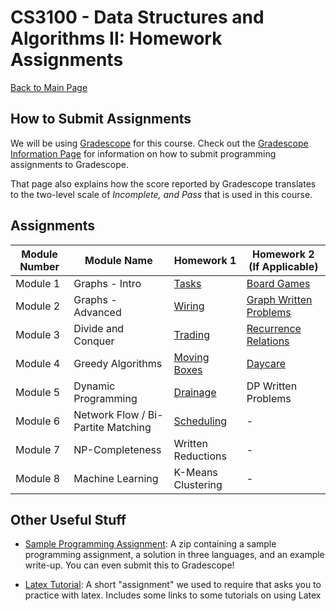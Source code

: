 CS3100 - Data Structures and Algorithms II: Homework Assignments
===============================

[Back to Main Page](../readme.html)


<a name="introduction"></a>How to Submit Assignments
--------------------------------------- 

We will be using [Gradescope](https://gradescope.com) for this course. Check out the [Gradescope Information Page](./gradescope.html) for information on how to submit programming assignments to Gradescope.

That page also explains how the score reported by Gradescope translates to the two-level scale of *Incomplete, and Pass* that is used in this course.

<a name="introduction"></a>Assignments
--------------------------------------- 

| Module Number | Module Name | Homework 1 | Homework 2 (If Applicable) |
|----------|------------------------|------------------------|------------------------|
| Module 1 | Graphs - Intro | [Tasks](./fall2022/01-graphsIntro/tasks.pdf) | [Board Games](./fall2022/01-graphsintro/boardGames.pdf) |
| Module 2 | Graphs - Advanced | [Wiring](./fall2022/02-graphsadvanced/wiring.pdf) | [Graph Written Problems](./fall2022/02-graphsadvanced/graphsWritten.pdf) |
| Module 3 | Divide and Conquer | [Trading](./fall2022/03-divideandconquer/trading.pdf) | [Recurrence Relations](./fall2022/03-divideandconquer/recurrenceRelations.pdf) |
| Module 4 | Greedy Algorithms | [Moving Boxes](./fall2022/04-greedy/movingBoxes.pdf) | [Daycare](./fall2022/04-greedy/daycare.pdf) |
| Module 5 | Dynamic Programming | [Drainage](./fall2022/05-dynamicprogramming/drainage.pdf) | DP Written Problems |
| Module 6 | Network Flow / Bi-Partite Matching | [Scheduling](./fall2022/06-networkflow/scheduling.pdf) | - |
| Module 7 | NP-Completeness | Written Reductions | - |
| Module 8 | Machine Learning | K-Means Clustering | - |


<a name="other"></a>Other Useful Stuff
---------------------------------------

- [Sample Programming Assignment](./sample/SampleProgAssignment.zip): A zip containing a sample programming assignment, a solution in three languages, and an example write-up. You can even submit this to Gradescope!

- [Latex Tutorial](./latexTutorial.pdf): A short "assignment" we used to require that asks you to practice with latex. Includes some links to some tutorials on using Latex

